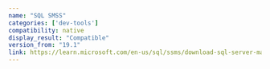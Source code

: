 ```yaml
---
name: "SQL SMSS"
categories: ['dev-tools']
compatibility: native
display_result: "Compatible"
version_from: "19.1"
link: https://learn.microsoft.com/en-us/sql/ssms/download-sql-server-management-studio-ssms?view=sql-server-ver16
---
```


